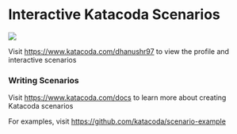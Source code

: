# Interactive Katacoda Scenarios

[![](http://shields.katacoda.com/katacoda/dhanushr97/count.svg)](https://www.katacoda.com/dhanushr97 "Get your profile on Katacoda.com")

Visit https://www.katacoda.com/dhanushr97 to view the profile and interactive scenarios

### Writing Scenarios
Visit https://www.katacoda.com/docs to learn more about creating Katacoda scenarios

For examples, visit https://github.com/katacoda/scenario-example
